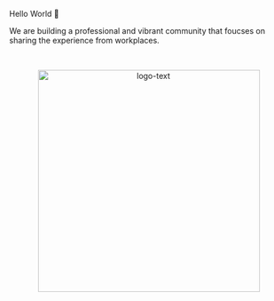   Hello World 👋

We are building a professional and vibrant community that foucses on sharing the experience from workplaces.

<br/>

<p align="center">
  <img src="https://raw.githubusercontent.com/team-townhall/.github/master/logo-text.png" alt="logo-text" width="400px" />
</p>
